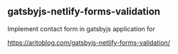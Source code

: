 ## gatsbyjs-netlify-forms-validation

Implement contact form in gatsbyjs application for

https://aritoblog.com/gatsbyjs-netlify-forms-validation/
